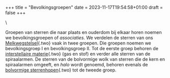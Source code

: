 +++
title = "Bevolkingsgroepen"
date = 2023-11-17T19:54:58+01:00
draft = false
+++

\

Groepen van sterren die naar plaats en ouderdom bij elkaar horen noemen
we bevolkingsgroepen of *associaties*. We verdelen de sterren van ons
[Melkwegstelsel](melkwegs.html){.two} vaak in twee groepen. Die groepen
noemen we bevolkingsgroep I en bevolkingsgroep II. Tot de eerste groep
behoren de [interstellaire materie](interste.html){.two} (gas en stof)
en verder alle sterren van de spiraalarmen. De sterren van de bolvormige
wolk van sterren die de kern en spiraalarmen omgeeft, en *halo* wordt
genoemd, behoren evenals de [bolvormige
sterrenhopen](bolvormi.html){.two} tot de tweede groep.

